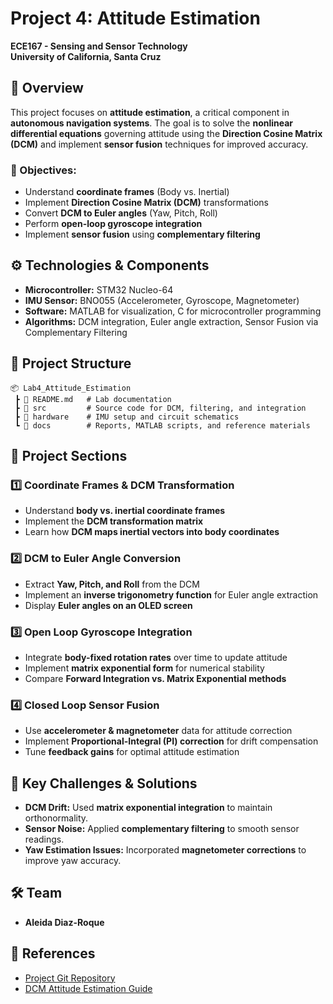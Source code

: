 # Project 4: Attitude Estimation

**ECE167 - Sensing and Sensor Technology**  
**University of California, Santa Cruz**  

## 📌 Overview
This project focuses on **attitude estimation**, a critical component in **autonomous navigation systems**. The goal is to solve the **nonlinear differential equations** governing attitude using the **Direction Cosine Matrix (DCM)** and implement **sensor fusion** techniques for improved accuracy.

### 🔹 Objectives:
- Understand **coordinate frames** (Body vs. Inertial)
- Implement **Direction Cosine Matrix (DCM)** transformations
- Convert **DCM to Euler angles** (Yaw, Pitch, Roll)
- Perform **open-loop gyroscope integration**
- Implement **sensor fusion** using **complementary filtering**

## ⚙️ Technologies & Components
- **Microcontroller:** STM32 Nucleo-64
- **IMU Sensor:** BNO055 (Accelerometer, Gyroscope, Magnetometer)
- **Software:** MATLAB for visualization, C for microcontroller programming
- **Algorithms:** DCM integration, Euler angle extraction, Sensor Fusion via Complementary Filtering

## 📂 Project Structure

```plaintext
📦 Lab4_Attitude_Estimation
 ┣ 📜 README.md   # Lab documentation
 ┣ 📂 src         # Source code for DCM, filtering, and integration
 ┣ 📂 hardware    # IMU setup and circuit schematics
 ┗ 📂 docs        # Reports, MATLAB scripts, and reference materials
```

## 🚀 Project Sections

### 1️⃣ Coordinate Frames & DCM Transformation
- Understand **body vs. inertial coordinate frames**
- Implement the **DCM transformation matrix**
- Learn how **DCM maps inertial vectors into body coordinates**

### 2️⃣ DCM to Euler Angle Conversion
- Extract **Yaw, Pitch, and Roll** from the DCM
- Implement an **inverse trigonometry function** for Euler angle extraction
- Display **Euler angles on an OLED screen**

### 3️⃣ Open Loop Gyroscope Integration
- Integrate **body-fixed rotation rates** over time to update attitude
- Implement **matrix exponential form** for numerical stability
- Compare **Forward Integration vs. Matrix Exponential methods**

### 4️⃣ Closed Loop Sensor Fusion
- Use **accelerometer & magnetometer** data for attitude correction
- Implement **Proportional-Integral (PI) correction** for drift compensation
- Tune **feedback gains** for optimal attitude estimation

## 🎯 Key Challenges & Solutions
- **DCM Drift:** Used **matrix exponential integration** to maintain orthonormality.
- **Sensor Noise:** Applied **complementary filtering** to smooth sensor readings.
- **Yaw Estimation Issues:** Incorporated **magnetometer corrections** to improve yaw accuracy.

## 🛠 Team
- **Aleida Diaz-Roque**

## 🔗 References
- [Project Git Repository](https://github.com/aleidaroque/ECE167)
- [DCM Attitude Estimation Guide](https://www.vectornav.com/resources/inertial-navigation-primer/dcm)

